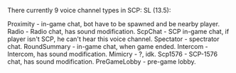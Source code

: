 There currently 9 voice channel types in SCP: SL (13.5):

Proximity - in-game chat, bot have to be spawned and be nearby player.
Radio - Radio chat, has sound modification.
ScpChat - SCP in-game chat, if player isn't SCP, he can't hear this voice channel.
Spectator - spectrator chat.
RoundSummary - in-game chat, when game ended.
Intercom - Intercom, has sound modification.
Mimicry - ?, idk.
Scp1576 - SCP-1576 chat, has sound modification.
PreGameLobby - pre-game lobby.